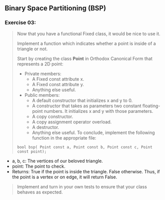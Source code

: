 ## Binary Space Partitioning (BSP)
### Exercise 03:
> Now that you have a functional Fixed class, it would be nice to use it.
> 
> Implement a function which indicates whether a point is inside of a triangle or not.
>
> Start by creating the class <b>Point</b> in Orthodox Canonical Form that represents
a 2D point:
> * Private members:
>   * A Fixed const attribute x.
>   * A Fixed const attribute y.
>   * Anything else useful.
> * Public members:
>   * A default constructor that initializes x and y to 0.
>   * A constructor that takes as parameters two constant floating-point numbers.
It initializes x and y with those parameters.
>   * A copy constructor.
>   * A copy assignment operator overload.
>   * A destructor.
>   * Anything else useful.
> To conclude, implement the following function in the appropriate file:
>
> </i>`bool bsp( Point const a, Point const b, Point const c, Point const point);`</i>
>
* a, b, c: The vertices of our beloved triangle.
* point: The point to check.
* Returns: True if the point is inside the triangle. False otherwise.
Thus, if the point is a vertex or on edge, it will return False.
> Implement and turn in your own tests to ensure that your class behaves as expected.